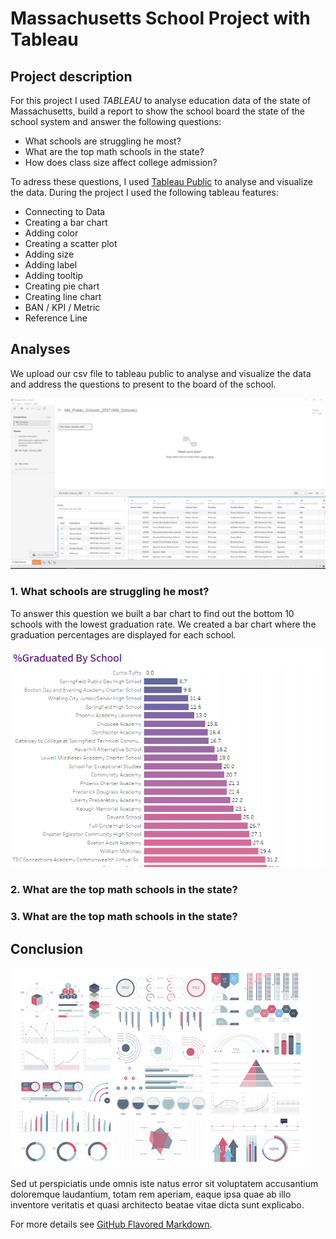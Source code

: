 # Massachusetts School Project with Tableau

## Project description

For this project I used *TABLEAU* to analyse education data of the state of Massachusetts, build a report to show the school board the state of the school system and answer the following questions:

* What schools are struggling he most?
* What are the top math schools in the state?
* How does class size affect college admission?

To adress these questions, I used [Tableau Public](https://public.tableau.com/app/discover) to analyse and visualize the data. During the project I used the following tableau features:

-  Connecting to Data
-  Creating a bar chart
-  Adding color
-  Creating a scatter plot
-  Adding size
-  Adding label
-  Adding tooltip
-  Creating pie chart
-  Creating line chart
-  BAN / KPI / Metric
-  Reference Line

## Analyses

We upload our csv file to tableau public to analyse and visualize the data and address the questions to present to the board of the school.

<img src="images/projects/Mass_tableau/dataset.PNG?raw=true">

### 1\. What schools are struggling he most?

To answer this question we built a bar chart to find out the bottom 10 schools with the lowest graduation rate. We created a bar chart where the graduation percentages are displayed for each school.

<img src="images/projects/Mass_tableau/bar_chart.PNG?raw=true">

### 2\. What are the top math schools in the state?

### 3\. What are the top math schools in the state?

## Conclusion

<img src="images/dummy_thumbnail.jpg?raw=true">



Sed ut perspiciatis unde omnis iste natus error sit voluptatem accusantium doloremque laudantium, totam rem aperiam, eaque ipsa quae ab illo inventore veritatis et quasi architecto beatae vitae dicta sunt explicabo.

For more details see [GitHub Flavored Markdown](https://guides.github.com/features/mastering-markdown/).